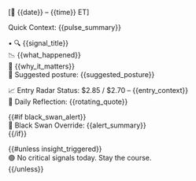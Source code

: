 [📆 {{date}} – {{time}} ET]

Quick Context: {{pulse_summary}}

• 🔍 {{signal_title}}  
📉 {{what_happened}}  
🎯 {{why_it_matters}}  
🧭 Suggested posture: {{suggested_posture}}

📈 Entry Radar Status: $2.85 / $2.70 – {{entry_context}}  
🧠 Daily Reflection: {{rotating_quote}}

{{#if black_swan_alert}}  
🚨 Black Swan Override: {{alert_summary}}  
{{/if}}

{{#unless insight_triggered}}  
🟢 No critical signals today. Stay the course.  
{{/unless}}
